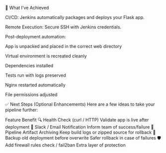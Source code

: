 🚀 What I’ve Achieved

CI/CD: Jenkins automatically packages and deploys your Flask app.

Remote Execution: Secure SSH with Jenkins credentials.

Post-deployment automation:

App is unpacked and placed in the correct web directory

Virtual environment is recreated cleanly

Dependencies installed

Tests run with logs preserved

Nginx restarted automatically

File permissions adjusted

✅ Next Steps (Optional Enhancements)
Here are a few ideas to take your pipeline further:

Feature	Benefit
🔍 Health Check (curl / HTTP)	Validate app is live after deployment
🔔 Slack / Email Notification	Inform team of success/failure
📄 Pipeline Artifact Archiving	Keep build logs or zipped source for rollback
🔐 Backup old deployment before overwrite	Safer rollback in case of failures
🛡️ Add firewall rules check / fail2ban	Extra layer of protection
